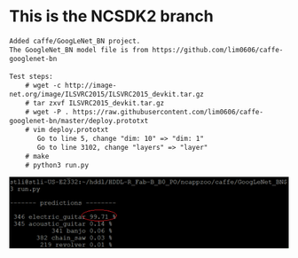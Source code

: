# This is the NCSDK2 branch
    Added caffe/GoogLeNet_BN project. 
    The GoogleNet_BN model file is from https://github.com/lim0606/caffe-googlenet-bn
    
    Test steps:
        # wget -c http://image-net.org/image/ILSVRC2015/ILSVRC2015_devkit.tar.gz
        # tar zxvf ILSVRC2015_devkit.tar.gz
        # wget -P . https://raw.githubusercontent.com/lim0606/caffe-googlenet-bn/master/deploy.prototxt
        # vim deploy.prototxt
           Go to line 5, change "dim: 10" => "dim: 1"
           Go to line 3102, change "layers" => "layer"
        # make
        # python3 run.py
        
   ![Alt text](guitar_result.png?raw=true "guitar_result")


